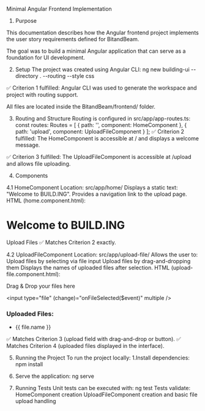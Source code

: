 Minimal Angular Frontend Implementation

1. Purpose

This documentation describes how the Angular frontend project implements the user story requirements defined for BitandBeam.

The goal was to build a minimal Angular application that can serve as a foundation for UI development.

2. Setup
The project was created using Angular CLI:
ng new building-ui --directory . --routing --style css

✅ Criterion 1 fulfilled: Angular CLI was used to generate the workspace and project with routing support.

All files are located inside the BitandBeam/frontend/ folder.

3. Routing and Structure
Routing is configured in src/app/app-routes.ts:
const routes: Routes = [
  { path: '', component: HomeComponent },
  { path: 'upload', component: UploadFileComponent }
];
✅ Criterion 2 fulfilled:
The HomeComponent is accessible at / and displays a welcome message.

✅ Criterion 3 fulfilled:
The UploadFileComponent is accessible at /upload and allows file uploading.

4. Components

4.1 HomeComponent
Location: src/app/home/
Displays a static text: "Welcome to BUILD.ING".
Provides a navigation link to the upload page.
HTML (home.component.html):
<h1>Welcome to BUILD.ING</h1>
<a routerLink="/upload">Upload Files</a>
✅ Matches Criterion 2 exactly.

4.2 UploadFileComponent
Location: src/app/upload-file/
Allows the user to:
Upload files by selecting via file input
Upload files by drag-and-dropping them
Displays the names of uploaded files after selection.
HTML (upload-file.component.html):
<div
  (drop)="onFileDropped($event)"
  (dragover)="onDragOver($event)"
  (dragleave)="onDragLeave($event)"
  [class.dragover]="isDragOver"
  class="upload-drop-zone"
>
  <p>Drag & Drop your files here</p>
</div>

<input type="file" (change)="onFileSelected($event)" multiple />

<div class="uploaded-files" *ngIf="files.length > 0">
  <h3>Uploaded Files:</h3>
  <ul>
    <li *ngFor="let file of files">{{ file.name }}</li>
  </ul>
</div>
✅ Matches Criterion 3 (upload field with drag-and-drop or button).
✅ Matches Criterion 4 (uploaded files displayed in the interface).

5. Running the Project
To run the project locally:
1.Install dependencies: npm install
2. Serve the application: ng serve

6. Running Tests
Unit tests can be executed with:
ng test
Tests validate:
HomeComponent creation 
UploadFileComponent creation and basic file upload handling
